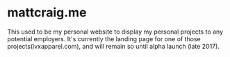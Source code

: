 # mattcraig.me

This used to be my personal website to display my personal projects to any potential employers. It's currently the landing page for one of those projects(ivxapparel.com), and will remain so until alpha launch (late 2017).
